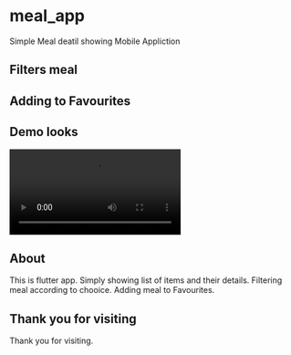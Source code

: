 # meal_app

Simple Meal deatil showing Mobile Appliction 
## Filters meal
## Adding to Favourites

## Demo looks
![UI](./assets/mealAppVideo.mp4)

## About
This is flutter app. 
Simply showing list of items and their details.
Filtering meal according to chooice.
Adding meal to Favourites.

## Thank you for visiting 
Thank you for visiting.
